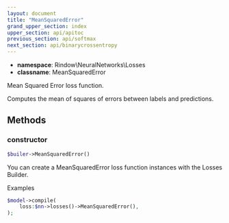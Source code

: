 ```yaml
---
layout: document
title: "MeanSquaredError"
grand_upper_section: index
upper_section: api/apitoc
previous_section: api/softmax
next_section: api/binarycrossentropy
---
```


- **namespace**: Rindow\NeuralNetworks\Losses
- **classname**: MeanSquaredError

Mean Squared Error loss function.

Computes the mean of squares of errors between labels and predictions.

Methods
-------

### constructor
```php
$builer->MeanSquaredError()
```
You can create a MeanSquaredError loss function instances with the Losses Builder.

Examples

```php
$model->compile(
    loss:$nn->losses()->MeanSquaredError(),
);
```
